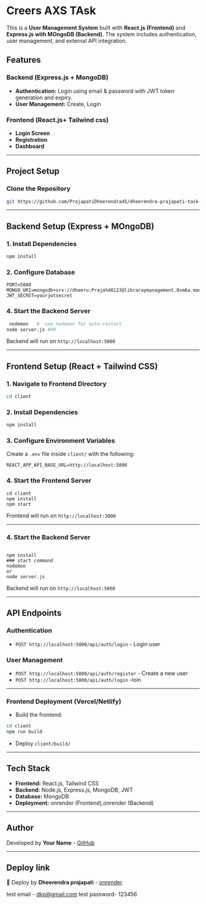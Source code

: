 ﻿# Creers AXS TAsk

This is a **User Management System** built with **React.js (Frontend)** and **Express.js with MOngoDB (Backend)**. The system includes authentication, user management, and external API integration.

## Features

### Backend (Express.js + MongoDB)
- **Authentication:** Login using email & password with JWT token generation and expiry.
- **User Management:** Create, Login


### Frontend (React.js+ Tailwind css)
- **Login Screen**
- **Registration**
- **Dashboard** 


---

## Project Setup


### Clone the Repository
```sh
git https://github.com/PrajapatiDheerendra45/dheerendra-prajapati-task-careersax.git

```

---

## Backend Setup (Express + MOngoDB)

### 1. Install Dependencies
```sh
npm install
```

### 2. Configure Database
```env
PORT=5000
MONGO_URI=mongodb+srv://dheeru:Praja%40123@libraraymanagement.8sm6a.mongodb.net/CareearsAXSTask
JWT_SECRET=yourjwtsecret

```


### 4. Start the Backend Server
```sh
 nodemon   #  use nodemon for auto-restart
node server.js #OR
```

Backend will run on `http://localhost:5000`

---

## Frontend Setup (React + Tailwind CSS)

### 1. Navigate to Frontend Directory
```sh
cd client
```

### 2. Install Dependencies
```sh
npm install
```

### 3. Configure Environment Variables
Create a `.env` file inside `client/` with the following:
```env
REACT_APP_API_BASE_URL=http://localhost:5000
```

### 4. Start the Frontend Server
```
cd client 
npm install
npm start
```
Frontend will run on `http://localhost:3000`

---
### 4. Start the Backend Server
```

npm install
### start command
nodemon
or
node server.js
```
Backend will run on `http://localhost:5000`

---

## API Endpoints

### **Authentication**
- `POST http://localhost:5000/api/auth/login` - Login user

### **User Management**

- `POST http://localhost:5000/api/auth/register` - Create a new user
- `POST http://localhost:5000/api/auth/login` -loin

---



### Frontend Deployment (Vercel/Netlify)
- Build the frontend:
```sh
cd client
npm run build
```
- Deploy `client/build/` 

---

## Tech Stack
- **Frontend:** React.js,  Tailwind CSS
- **Backend:** Node.js, Express.js, MongoDB, JWT
- **Database:** MongoDB
- **Deployment:** onrender (Frontend),onrender  (Backend)

---

## Author
Developed by **Your Name** - [GitHub](https://github.com/PrajapatiDheerendra45/dheerendra-prajapati-task-careersax.git)

---

## Deploy link
 🚀 Deploy by **Dheerendra prajapati** - [onrender]( https://dheerendra-prajapti-task-carearaxs.onrender.com/)
 
 test email - dkp@gmail.com
 test password- 123456


